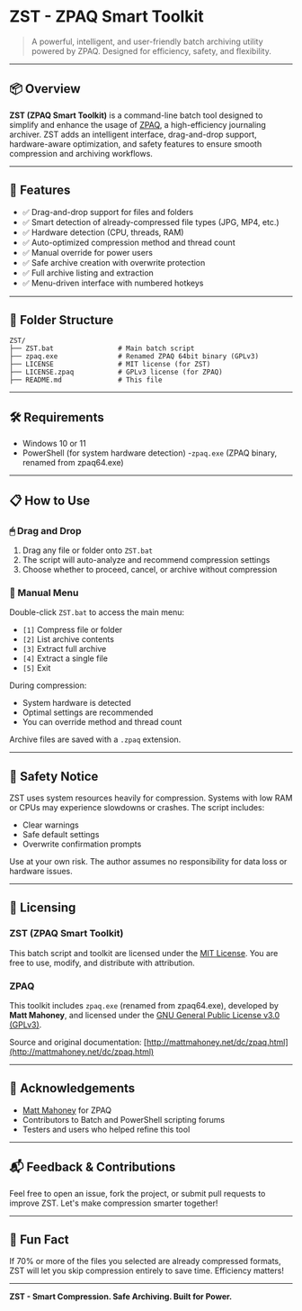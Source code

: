 # ZST - ZPAQ Smart Toolkit

> A powerful, intelligent, and user-friendly batch archiving utility powered by ZPAQ. Designed for efficiency, safety, and flexibility.

---

## 📦 Overview

**ZST (ZPAQ Smart Toolkit)** is a command-line batch tool designed to simplify and enhance the usage of [ZPAQ](http://mattmahoney.net/dc/zpaq.html), a high-efficiency journaling archiver. ZST adds an intelligent interface, drag-and-drop support, hardware-aware optimization, and safety features to ensure smooth compression and archiving workflows.

---

## 🚀 Features

- ✅ Drag-and-drop support for files and folders
- ✅ Smart detection of already-compressed file types (JPG, MP4, etc.)
- ✅ Hardware detection (CPU, threads, RAM)
- ✅ Auto-optimized compression method and thread count
- ✅ Manual override for power users
- ✅ Safe archive creation with overwrite protection
- ✅ Full archive listing and extraction
- ✅ Menu-driven interface with numbered hotkeys

---

## 📂 Folder Structure

```
ZST/
├── ZST.bat                # Main batch script
├── zpaq.exe               # Renamed ZPAQ 64bit binary (GPLv3)
├── LICENSE                # MIT license (for ZST)
├── LICENSE.zpaq           # GPLv3 license (for ZPAQ)
├── README.md              # This file
```

---

## 🛠 Requirements

- Windows 10 or 11
- PowerShell (for system hardware detection)
-`zpaq.exe` (ZPAQ binary, renamed from zpaq64.exe)

---

## 📋 How to Use

### 🖱 Drag and Drop

1. Drag any file or folder onto `ZST.bat`
2. The script will auto-analyze and recommend compression settings
3. Choose whether to proceed, cancel, or archive without compression

### 📜 Manual Menu

Double-click `ZST.bat` to access the main menu:

- `[1]` Compress file or folder
- `[2]` List archive contents
- `[3]` Extract full archive
- `[4]` Extract a single file
- `[5]` Exit

During compression:

- System hardware is detected
- Optimal settings are recommended
- You can override method and thread count

Archive files are saved with a `.zpaq` extension.

---

## 🔐 Safety Notice

ZST uses system resources heavily for compression. Systems with low RAM or CPUs may experience slowdowns or crashes. The script includes:

- Clear warnings
- Safe default settings
- Overwrite confirmation prompts

Use at your own risk. The author assumes no responsibility for data loss or hardware issues.

---

## 📄 Licensing

### ZST (ZPAQ Smart Toolkit)

This batch script and toolkit are licensed under the [MIT License](LICENSE). You are free to use, modify, and distribute with attribution.

### ZPAQ

This toolkit includes `zpaq.exe` (renamed from zpaq64.exe), developed by **Matt Mahoney**, and licensed under the [GNU General Public License v3.0 (GPLv3)](https://www.gnu.org/licenses/gpl-3.0.html).

Source and original documentation: [http://mattmahoney.net/dc/zpaq.html](http://mattmahoney.net/dc/zpaq.html)

---

## 🙏 Acknowledgements

- [Matt Mahoney](http://mattmahoney.net) for ZPAQ
- Contributors to Batch and PowerShell scripting forums
- Testers and users who helped refine this tool

---

## 📬 Feedback & Contributions

Feel free to open an issue, fork the project, or submit pull requests to improve ZST. Let's make compression smarter together!

---

## 🧠 Fun Fact

If 70% or more of the files you selected are already compressed formats, ZST will let you skip compression entirely to save time. Efficiency matters!

---

**ZST - Smart Compression. Safe Archiving. Built for Power.**

